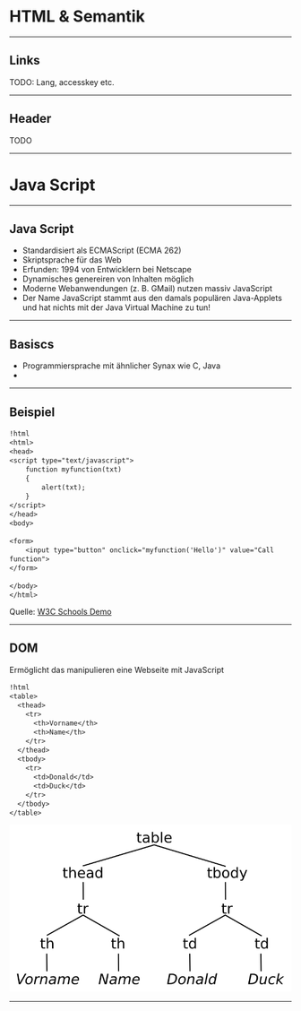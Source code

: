 HTML & Semantik
===============

---
Links
-----

TODO: Lang, accesskey etc.

---
Header
------

TODO

---
Java Script
==========

---
Java Script
-----------

- Standardisiert als ECMAScript (ECMA 262)
- Skriptsprache für das Web
- Erfunden: 1994 von Entwicklern bei Netscape
- Dynamisches genereiren von Inhalten möglich
- Moderne Webanwendungen (z. B. GMail) nutzen massiv JavaScript
- Der Name JavaScript stammt aus den damals populären Java-Applets und hat nichts mit der Java Virtual Machine zu tun!

---
Basiscs
-------
- Programmiersprache mit ähnlicher Synax wie C, Java
- 

---
Beispiel
--------
	!html
	<html>
	<head>
	<script type="text/javascript">
		function myfunction(txt)
		{
			alert(txt);
		}
	</script>
	</head>
	<body>

	<form>
		<input type="button" onclick="myfunction('Hello')" value="Call function">
	</form>

	</body>
	</html>

Quelle: <a href="http://www.w3schools.com/js/tryit.asp?filename=tryjs_function2">W3C Schools Demo</a>

---
DOM
---

Ermöglicht das manipulieren eine Webseite mit JavaScript

	!html
	<table>
	  <thead>
		<tr>
		  <th>Vorname</th>
		  <th>Name</th>
		</tr>
	  </thead>
	  <tbody>
		<tr>
		  <td>Donald</td>
		  <td>Duck</td>
		</tr>
	  </tbody>
	</table>

<img src="images/DOM_Beispielbaum.svg" alt="DOM Beispiel" title="Quelle: Wikipeida" />


---


